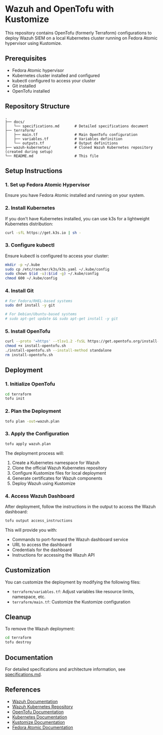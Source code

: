 # Wazuh and OpenTofu with Kustomize

This repository contains OpenTofu (formerly Terraform) configurations to deploy Wazuh SIEM on a local Kubernetes cluster running on Fedora Atomic hypervisor using Kustomize.

## Prerequisites

- Fedora Atomic hypervisor
- Kubernetes cluster installed and configured
- kubectl configured to access your cluster
- Git installed
- OpenTofu installed

## Repository Structure

```
.
├── docs/
│   └── specifications.md       # Detailed specifications document
├── terraform/
│   ├── main.tf                 # Main OpenTofu configuration
│   ├── variables.tf            # Variables definition
│   └── outputs.tf              # Output definitions
├── wazuh-kubernetes/           # Cloned Wazuh Kubernetes repository (created during setup)
└── README.md                   # This file
```

## Setup Instructions

### 1. Set up Fedora Atomic Hypervisor

Ensure you have Fedora Atomic installed and running on your system.

### 2. Install Kubernetes

If you don't have Kubernetes installed, you can use k3s for a lightweight Kubernetes distribution:

```bash
curl -sfL https://get.k3s.io | sh -
```

### 3. Configure kubectl

Ensure kubectl is configured to access your cluster:

```bash
mkdir -p ~/.kube
sudo cp /etc/rancher/k3s/k3s.yaml ~/.kube/config
sudo chown $(id -u):$(id -g) ~/.kube/config
chmod 600 ~/.kube/config
```

### 4. Install Git

```bash
# For Fedora/RHEL-based systems
sudo dnf install -y git

# For Debian/Ubuntu-based systems
# sudo apt-get update && sudo apt-get install -y git
```

### 5. Install OpenTofu

```bash
curl --proto '=https' --tlsv1.2 -fsSL https://get.opentofu.org/install-opentofu.sh -o install-opentofu.sh
chmod +x install-opentofu.sh
./install-opentofu.sh --install-method standalone
rm install-opentofu.sh
```

## Deployment

### 1. Initialize OpenTofu

```bash
cd terraform
tofu init
```

### 2. Plan the Deployment

```bash
tofu plan -out=wazuh.plan
```

### 3. Apply the Configuration

```bash
tofu apply wazuh.plan
```

The deployment process will:
1. Create a Kubernetes namespace for Wazuh
2. Clone the official Wazuh Kubernetes repository
3. Configure Kustomize files for local deployment
4. Generate certificates for Wazuh components
5. Deploy Wazuh using Kustomize

### 4. Access Wazuh Dashboard

After deployment, follow the instructions in the output to access the Wazuh dashboard:

```bash
tofu output access_instructions
```

This will provide you with:
- Commands to port-forward the Wazuh dashboard service
- URL to access the dashboard
- Credentials for the dashboard
- Instructions for accessing the Wazuh API

## Customization

You can customize the deployment by modifying the following files:

- `terraform/variables.tf`: Adjust variables like resource limits, namespace, etc.
- `terraform/main.tf`: Customize the Kustomize configuration

## Cleanup

To remove the Wazuh deployment:

```bash
cd terraform
tofu destroy
```

## Documentation

For detailed specifications and architecture information, see [specifications.md](docs/specifications.md).

## References

- [Wazuh Documentation](https://documentation.wazuh.com/)
- [Wazuh Kubernetes Repository](https://github.com/wazuh/wazuh-kubernetes)
- [OpenTofu Documentation](https://opentofu.org/docs/)
- [Kubernetes Documentation](https://kubernetes.io/docs/home/)
- [Kustomize Documentation](https://kubernetes.io/docs/tasks/manage-kubernetes-objects/kustomization/)
- [Fedora Atomic Documentation](https://docs.fedoraproject.org/en-US/fedora-coreos/)
